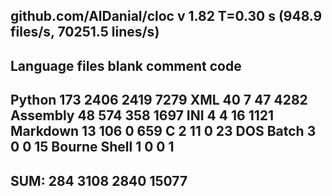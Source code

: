 
github.com/AlDanial/cloc v 1.82  T=0.30 s (948.9 files/s, 70251.5 lines/s)
-------------------------------------------------------------------------------
Language                     files          blank        comment           code
-------------------------------------------------------------------------------
Python                         173           2406           2419           7279
XML                             40              7             47           4282
Assembly                        48            574            358           1697
INI                              4              4             16           1121
Markdown                        13            106              0            659
C                                2             11              0             23
DOS Batch                        3              0              0             15
Bourne Shell                     1              0              0              1
-------------------------------------------------------------------------------
SUM:                           284           3108           2840          15077
-------------------------------------------------------------------------------
